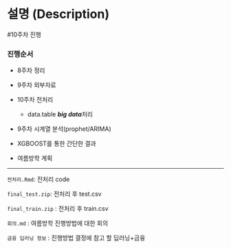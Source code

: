 # 설명 (Description)

#10주차 진행
### 진행순서

-  8주차 정리 

-  9주차 외부자료

-  10주차 전처리 
	- data.table ***big data***처리

- 9주차 시계열 분석(prophet/ARIMA)

- XGBOOST를 통한 간단한 결과

- 여름방학 계획

---
`전처리.Rmd`: 전처리 code

`final_test.zip`: 전처리 후 test.csv

`final_train.zip` : 전처리 후 train.csv

`회의.md` : 여름방학 진행방법에 대한 회의

`금융 딥러닝 정보` : 진행방법 결정에 참고 할 딥러닝+금융 

